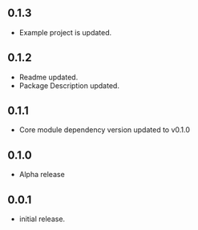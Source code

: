 ## 0.1.3

* Example project is updated.

## 0.1.2

* Readme updated.
* Package Description updated.

## 0.1.1

* Core module dependency version updated to v0.1.0

## 0.1.0

* Alpha release

## 0.0.1

* initial release.
